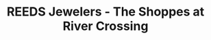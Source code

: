 ---
title: "REEDS Jewelers - The Shoppes at River Crossing"
url: /macon/reeds-jewelers-the-shoppes-at-river-crossing/
shop: Schmuck
---